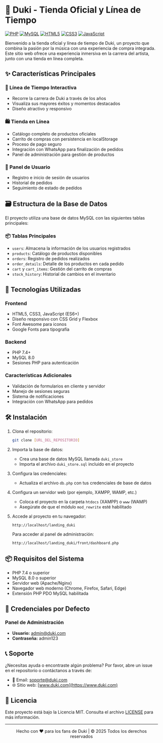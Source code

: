 # 🎵 Duki - Tienda Oficial y Línea de Tiempo

[![PHP](https://img.shields.io/badge/PHP-7.4%2B-777BB4?logo=php)](https://www.php.net/)
[![MySQL](https://img.shields.io/badge/MySQL-8.0-4479A1?logo=mysql&logoColor=white)](https://www.mysql.com/)
[![HTML5](https://img.shields.io/badge/HTML5-E34F26?logo=html5&logoColor=white)](https://developer.mozilla.org/en-US/docs/Web/HTML)
[![CSS3](https://img.shields.io/badge/CSS3-1572B6?logo=css3&logoColor=white)](https://developer.mozilla.org/en-US/docs/Web/CSS)
[![JavaScript](https://img.shields.io/badge/JavaScript-ES6-F7DF1E?logo=javascript&logoColor=black)](https://developer.mozilla.org/en-US/docs/Web/JavaScript)

Bienvenido a la tienda oficial y línea de tiempo de Duki, un proyecto que combina la pasión por la música con una experiencia de compra integrada. Este sitio web ofrece una experiencia inmersiva en la carrera del artista, junto con una tienda en línea completa.

## ✨ Características Principales

### 🎨 Línea de Tiempo Interactiva
- Recorre la carrera de Duki a través de los años
- Visualiza sus mayores éxitos y momentos destacados
- Diseño atractivo y responsivo

### 🛍️ Tienda en Línea
- Catálogo completo de productos oficiales
- Carrito de compras con persistencia en localStorage
- Proceso de pago seguro
- Integración con WhatsApp para finalización de pedidos
- Panel de administración para gestión de productos

### 👤 Panel de Usuario
- Registro e inicio de sesión de usuarios
- Historial de pedidos
- Seguimiento de estado de pedidos

## 🗃️ Estructura de la Base de Datos

El proyecto utiliza una base de datos MySQL con las siguientes tablas principales:

### 📦 Tablas Principales
- `users`: Almacena la información de los usuarios registrados
- `products`: Catálogo de productos disponibles
- `orders`: Registro de pedidos realizados
- `order_details`: Detalle de los productos en cada pedido
- `cart` y `cart_items`: Gestión del carrito de compras
- `stock_history`: Historial de cambios en el inventario

## 🚀 Tecnologías Utilizadas

### Frontend
- HTML5, CSS3, JavaScript (ES6+)
- Diseño responsivo con CSS Grid y Flexbox
- Font Awesome para iconos
- Google Fonts para tipografía

### Backend
- PHP 7.4+
- MySQL 8.0
- Sesiones PHP para autenticación

### Características Adicionales
- Validación de formularios en cliente y servidor
- Manejo de sesiones seguras
- Sistema de notificaciones
- Integración con WhatsApp para pedidos

## 🛠️ Instalación

1. Clona el repositorio:
   ```bash
   git clone [URL_DEL_REPOSITORIO]
   ```

2. Importa la base de datos:
   - Crea una base de datos MySQL llamada `duki_store`
   - Importa el archivo `duki_store.sql` incluido en el proyecto

3. Configura las credenciales:
   - Actualiza el archivo `db.php` con tus credenciales de base de datos

4. Configura un servidor web (por ejemplo, XAMPP, WAMP, etc.)
   - Coloca el proyecto en la carpeta `htdocs` (XAMPP) o `www` (WAMP)
   - Asegúrate de que el módulo `mod_rewrite` esté habilitado

5. Accede al proyecto en tu navegador:
   ```
   http://localhost/landing_duki
   ```

   Para acceder al panel de administración:
   ```
   http://localhost/landing_duki/front/dashboard.php
   ```

## 📦 Requisitos del Sistema

- PHP 7.4 o superior
- MySQL 8.0 o superior
- Servidor web (Apache/Nginx)
- Navegador web moderno (Chrome, Firefox, Safari, Edge)
- Extensión PHP PDO MySQL habilitada

## 🔐 Credenciales por Defecto

### Panel de Administración
- **Usuario:** admin@duki.com
- **Contraseña:** admin123

## 📞 Soporte

¿Necesitas ayuda o encontraste algún problema? Por favor, abre un issue en el repositorio o contáctanos a través de:

- 📧 Email: soporte@duki.com
- 🌐 Sitio web: [www.duki.com](https://www.duki.com)

## 📄 Licencia

Este proyecto está bajo la Licencia MIT. Consulta el archivo [LICENSE](LICENSE) para más información.

---

<div align="center">
  Hecho con ❤️ para los fans de Duki | © 2025 Todos los derechos reservados
</div>